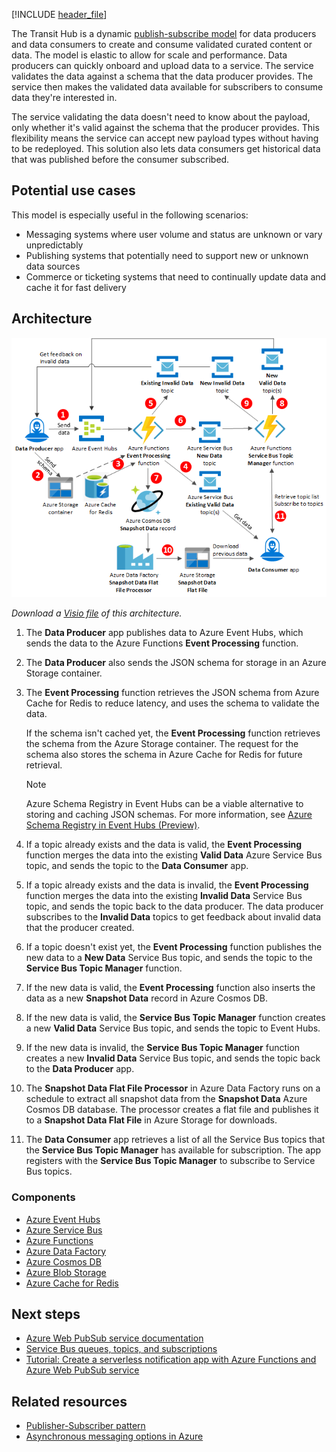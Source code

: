 [!INCLUDE [header_file](../../../includes/sol-idea-header.md)]

The Transit Hub is a dynamic [publish-subscribe model](../../patterns/publisher-subscriber.md) for data producers and data consumers to create and consume validated curated content or data. The model is elastic to allow for scale and performance. Data producers can quickly onboard and upload data to a service. The service validates the data against a schema that the data producer provides. The service then makes the validated data available for subscribers to consume data they're interested in.

The service validating the data doesn't need to know about the payload, only whether it's valid against the schema that the producer provides. This flexibility means the service can accept new payload types without having to be redeployed. This solution also lets data consumers get historical data that was published before the consumer subscribed.

## Potential use cases

This model is especially useful in the following scenarios:

- Messaging systems where user volume and status are unknown or vary unpredictably
- Publishing systems that potentially need to support new or unknown data sources
- Commerce or ticketing systems that need to continually update data and cache it for fast delivery

## Architecture

![Diagram of the Transit Hub publish-subscribe messaging system.](../media/transit-hub.png)

*Download a [Visio file](https://arch-center.azureedge.net/transit-hub.vsdx) of this architecture.*

1. The **Data Producer** app publishes data to Azure Event Hubs, which sends the data to the Azure Functions **Event Processing** function.
1. The **Data Producer** also sends the JSON schema for storage in an Azure Storage container.
1. The **Event Processing** function retrieves the JSON schema from Azure Cache for Redis to reduce latency, and uses the schema to validate the data.

   If the schema isn't cached yet, the **Event Processing** function retrieves the schema from the Azure Storage container. The request for the schema also stores the schema in Azure Cache for Redis for future retrieval.

   > [!NOTE]
   > Azure Schema Registry in Event Hubs can be a viable alternative to storing and caching JSON schemas. For more information, see [Azure Schema Registry in Event Hubs (Preview)](/azure/event-hubs/schema-registry-overview).

1. If a topic already exists and the data is valid, the **Event Processing** function merges the data into the existing **Valid Data** Azure Service Bus topic, and sends the topic to the **Data Consumer** app.

1. If a topic already exists and the data is invalid, the **Event Processing** function merges the data into the existing **Invalid Data** Service Bus topic, and sends the topic back to the data producer. The data producer subscribes to the **Invalid Data** topics to get feedback about invalid data that the producer created.

1. If a topic doesn't exist yet, the **Event Processing** function publishes the new data to a **New Data** Service Bus topic, and sends the topic to the **Service Bus Topic Manager** function.

1. If the new data is valid, the **Event Processing** function also inserts the data as a new **Snapshot Data** record in Azure Cosmos DB.

1. If the new data is valid, the **Service Bus Topic Manager** function creates a new **Valid Data** Service Bus topic, and sends the topic to Event Hubs.

1. If the new data is invalid, the **Service Bus Topic Manager** function creates a new **Invalid Data** Service Bus topic, and sends the topic back to the **Data Producer** app.

1. The **Snapshot Data Flat File Processor** in Azure Data Factory runs on a schedule to extract all snapshot data from the **Snapshot Data** Azure Cosmos DB database. The processor creates a flat file and publishes it to a **Snapshot Data Flat File** in Azure Storage for downloads.

1. The **Data Consumer** app retrieves a list of all the Service Bus topics that the **Service Bus Topic Manager** has available for subscription. The app registers with the **Service Bus Topic Manager** to subscribe to Service Bus topics.

### Components

- [Azure Event Hubs](https://azure.microsoft.com/services/event-hubs)
- [Azure Service Bus](https://azure.microsoft.com/services/service-bus)
- [Azure Functions](https://azure.microsoft.com/services/functions)
- [Azure Data Factory](https://azure.microsoft.com/services/data-factory)
- [Azure Cosmos DB](https://azure.microsoft.com/services/cosmos-db)
- [Azure Blob Storage](https://azure.microsoft.com/services/storage/blobs)
- [Azure Cache for Redis](https://azure.microsoft.com/services/cache)

## Next steps

- [Azure Web PubSub service documentation](/azure/azure-web-pubsub)
- [Service Bus queues, topics, and subscriptions](/azure/service-bus-messaging/service-bus-queues-topics-subscriptions#topics-and-subscriptions)
- [Tutorial: Create a serverless notification app with Azure Functions and Azure Web PubSub service](/azure/azure-web-pubsub/tutorial-serverless-notification)
## Related resources

- [Publisher-Subscriber pattern](../../patterns/publisher-subscriber.md)
- [Asynchronous messaging options in Azure](../../guide/technology-choices/messaging.yml)
